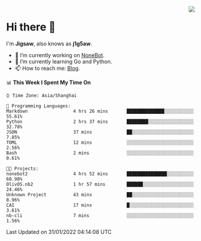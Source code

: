 <a href="#">
  <img align="right" src="https://github-readme-stats.vercel.app/api?username=j1g5awi&count_private=true&show_icons=true&title_color=80070B&text_color=B3B3B3&bg_color=212121&icon_color=80070B" />
</a>

# Hi there 👋

I'm **Jigsaw**, also knows as **j1g5aw**.

- 🔭 I’m currently working on [NoneBot](https://github.com/nonebot).
- 🌱 I’m currently learning Go and Python.
- 📫 How to reach me: [Blog](https://blog.maddestroyer.xyz/).

<!--START_SECTION:waka-->
📊 **This Week I Spent My Time On** 

```text
⌚︎ Time Zone: Asia/Shanghai

💬 Programming Languages: 
Markdown                 4 hrs 26 mins       ██████████████░░░░░░░░░░░   55.61% 
Python                   2 hrs 37 mins       ████████░░░░░░░░░░░░░░░░░   32.78% 
JSON                     37 mins             ██░░░░░░░░░░░░░░░░░░░░░░░   7.85% 
TOML                     12 mins             ░░░░░░░░░░░░░░░░░░░░░░░░░   2.56% 
Bash                     2 mins              ░░░░░░░░░░░░░░░░░░░░░░░░░   0.61%

🐱‍💻 Projects: 
nonebot2                 4 hrs 52 mins       ███████████████░░░░░░░░░░   60.98% 
OlivOS.nb2               1 hr 57 mins        ██████░░░░░░░░░░░░░░░░░░░   24.46% 
Unknown Project          43 mins             ██░░░░░░░░░░░░░░░░░░░░░░░   8.96% 
CAI                      17 mins             █░░░░░░░░░░░░░░░░░░░░░░░░   3.61% 
nb-cli                   7 mins              ░░░░░░░░░░░░░░░░░░░░░░░░░   1.56%

```


 Last Updated on 31/01/2022 04:14:08 UTC
<!--END_SECTION:waka-->
